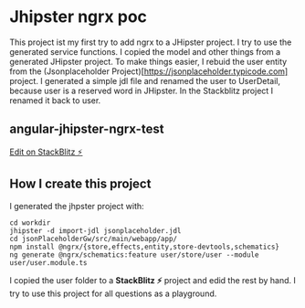 # Jhipster ngrx poc
This project ist my first try to add ngrx to a JHipster project.
I try to use the generated service functions. I copied the model and other things from a generated JHipster project. To make things easier, I rebuid the user entity from the (Jsonplaceholder Project)[https://jsonplaceholder.typicode.com] project. I generated a simple jdl file and renamed the user to UserDetail, because user is a reserved word in JHipster. In the Stackblitz project I renamed it back to user. 

## angular-jhipster-ngrx-test

[Edit on StackBlitz ⚡️](https://stackblitz.com/edit/angular-jhipster-ngrx-test)

## How I create this project

I generated the jhpster project with:

    cd workdir
    jhipster -d import-jdl jsonplaceholder.jdl
    cd jsonPlaceholderGw/src/main/webapp/app/
    npm install @ngrx/{store,effects,entity,store-devtools,schematics}
    ng generate @ngrx/schematics:feature user/store/user --module user/user.module.ts

I copied the user folder to a **StackBlitz ⚡️** project and edid the rest by hand. I try to use this project for all questions as a playground.

